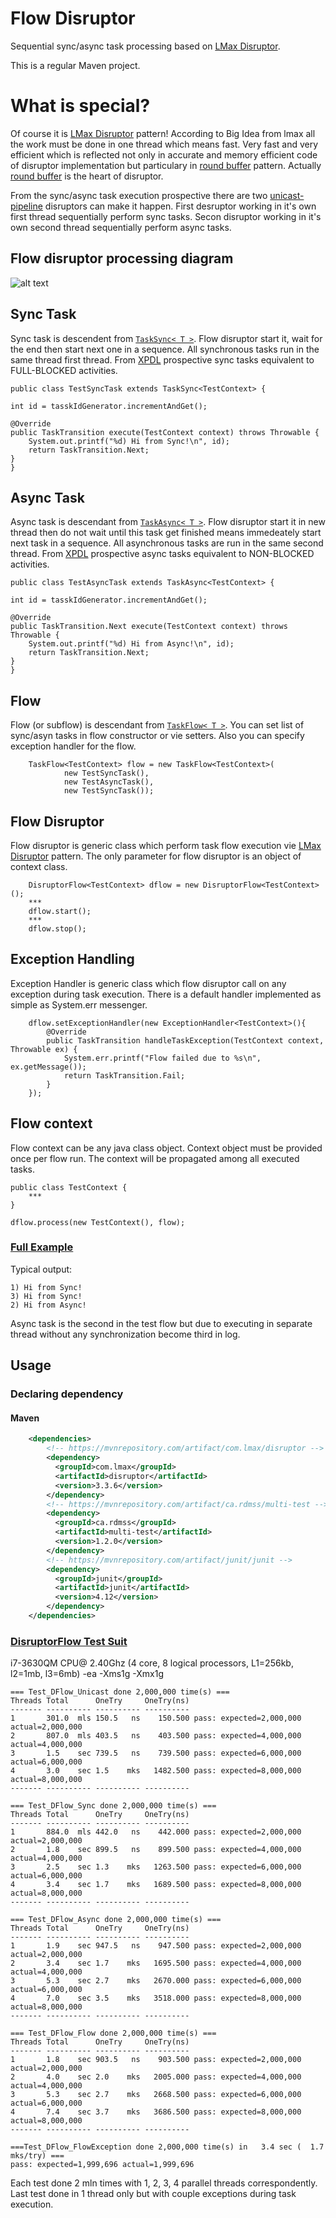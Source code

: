 # Flow Disruptor
Sequential sync/async task processing based on [LMax Disruptor](https://github.com/LMAX-Exchange/disruptor).

This is a regular Maven project.

# What is special?
Of course it is [LMax Disruptor](https://github.com/LMAX-Exchange/disruptor) pattern! According to Big Idea from lmax all the work must be done in one thread which means fast. Very fast and very efficient which is reflected not only in accurate and memory efficient code of disruptor implementation but particulary in [round buffer](https://github.com/LMAX-Exchange/disruptor/blob/master/src/main/java/com/lmax/disruptor/RingBuffer.java) pattern. Actually [round buffer](https://github.com/LMAX-Exchange/disruptor/blob/master/src/main/java/com/lmax/disruptor/RingBuffer.java) is the heart of disruptor.

From the sync/async task execution prospective there are two [unicast-pipeline](https://github.com/LMAX-Exchange/disruptor/blob/master/docs/Disruptor.docx) disruptors can make it happen. First desruptor working in it's own first thread sequentially perform sync tasks. Secon disruptor working in it's own second thread sequentially perform async tasks. 

## Flow disruptor processing diagram

![alt text](https://github.com/serhioms/DisruptorFlow/blob/master/result/DisruptorFlow.png)


## Sync Task

Sync task is descendent from [`TaskSync< T >`](https://github.com/serhioms/DisruptorFlow/blob/master/src/ca/rdmss/dflow/TaskSync.java). Flow disruptor start it, wait for the end then start next one in a sequence. All synchronous tasks run in the same thread first thread. From [XPDL](http://www.xpdl.org/standards/xpdl-2.2/XPDL%202.2%20(2012-02-24).pdf) prospective sync tasks equivalent to FULL-BLOCKED activities.

    public class TestSyncTask extends TaskSync<TestContext> {
    
	int id = tasskIdGenerator.incrementAndGet();
    	
	@Override
	public TaskTransition execute(TestContext context) throws Throwable {
		System.out.printf("%d) Hi from Sync!\n", id);
		return TaskTransition.Next;
	}
    }

## Async Task

Async task is descendant from [`TaskAsync< T >`](https://github.com/serhioms/DisruptorFlow/blob/master/src/ca/rdmss/dflow/TaskAsync.java). Flow disruptor start it in new thread then do not wait until this task get finished means immedeately start next task in a sequence. All asynchronous tasks are run in the same second thread. From [XPDL](http://www.xpdl.org/standards/xpdl-2.2/XPDL%202.2%20(2012-02-24).pdf) prospective async tasks equivalent to NON-BLOCKED activities.

    public class TestAsyncTask extends TaskAsync<TestContext> {
    
	int id = tasskIdGenerator.incrementAndGet();
    
	@Override
	public TaskTransition.Next execute(TestContext context) throws Throwable {
		System.out.printf("%d) Hi from Async!\n", id);
		return TaskTransition.Next;
	}
    }
    
## Flow
                
Flow (or subflow) is descendant from [`TaskFlow< T >`](https://github.com/serhioms/DisruptorFlow/blob/master/src/ca/rdmss/dflow/TaskFlow.java). You can set list of sync/asyn tasks in flow constructor or vie setters. Also you can specify exception handler for the flow.

	    TaskFlow<TestContext> flow = new TaskFlow<TestContext>(
	            new TestSyncTask(),
	            new TestAsyncTask(),
	            new TestSyncTask());

## Flow Disruptor

Flow disruptor is generic class which perform task flow execution vie [LMax Disruptor](https://github.com/LMAX-Exchange/disruptor) pattern. The only parameter for flow disruptor is an object of context class.

	    DisruptorFlow<TestContext> dflow = new DisruptorFlow<TestContext>();
        ***
	    dflow.start();
        ***
	    dflow.stop();

## Exception Handling

Exception Handler is generic class which flow disruptor call on any exception during task execution. There is a default handler implemented as simple as System.err messenger.

	    dflow.setExceptionHandler(new ExceptionHandler<TestContext>(){
	        @Override
	        public TaskTransition handleTaskException(TestContext context, Throwable ex) {
	            System.err.printf("Flow failed due to %s\n", ex.getMessage());
	            return TaskTransition.Fail;
	        }
	    });

## Flow context

Flow context can be any java class object. Context object must be provided once per flow run. The context will be propagated among all executed tasks.

    public class TestContext {
    	***
    }
    
    dflow.process(new TestContext(), flow);


### [Full Example](https://github.com/serhioms/DisruptorFlow/blob/master/test/ca/rdmss/test/dflow/DFlowExample.java)

Typical output:

	1) Hi from Sync!
	3) Hi from Sync!
	2) Hi from Async!
	
Async task is the second in the test flow but due to executing in separate thread without any synchronization become third in log.

    
## Usage

### Declaring dependency
#### Maven

```xml
    <dependencies>
        <!-- https://mvnrepository.com/artifact/com.lmax/disruptor -->
        <dependency>
          <groupId>com.lmax</groupId>
          <artifactId>disruptor</artifactId>
          <version>3.3.6</version>
        </dependency>
        <!-- https://mvnrepository.com/artifact/ca.rdmss/multi-test -->
        <dependency>
          <groupId>ca.rdmss</groupId>
          <artifactId>multi-test</artifactId>
          <version>1.2.0</version>
        </dependency>
        <!-- https://mvnrepository.com/artifact/junit/junit -->
        <dependency>
          <groupId>junit</groupId>
          <artifactId>junit</artifactId>
          <version>4.12</version>
        </dependency>
    </dependencies>
```


### [DisruptorFlow Test Suit](https://github.com/serhioms/DisruptorFlow/blob/master/test/ca/rdmss/test/dflow/Suite_DFlow.java)

i7-3630QM CPU@ 2.40Ghz (4 core, 8 logical processors, L1=256kb, l2=1mb, l3=6mb) -ea -Xms1g -Xmx1g

	=== Test_DFlow_Unicast done 2,000,000 time(s) ===
	Threads Total      OneTry     OneTry(ns)
	------- ---------- ---------- ----------
	1       301.0  mls 150.5   ns    150.500 pass: expected=2,000,000 actual=2,000,000
	2       807.0  mls 403.5   ns    403.500 pass: expected=4,000,000 actual=4,000,000
	3       1.5    sec 739.5   ns    739.500 pass: expected=6,000,000 actual=6,000,000
	4       3.0    sec 1.5    mks   1482.500 pass: expected=8,000,000 actual=8,000,000
	------- ---------- ---------- ----------

	=== Test_DFlow_Sync done 2,000,000 time(s) ===
	Threads Total      OneTry     OneTry(ns)
	------- ---------- ---------- ----------
	1       884.0  mls 442.0   ns    442.000 pass: expected=2,000,000 actual=2,000,000
	2       1.8    sec 899.5   ns    899.500 pass: expected=4,000,000 actual=4,000,000
	3       2.5    sec 1.3    mks   1263.500 pass: expected=6,000,000 actual=6,000,000
	4       3.4    sec 1.7    mks   1689.500 pass: expected=8,000,000 actual=8,000,000
	------- ---------- ---------- ----------

	=== Test_DFlow_Async done 2,000,000 time(s) ===
	Threads Total      OneTry     OneTry(ns)
	------- ---------- ---------- ----------
	1       1.9    sec 947.5   ns    947.500 pass: expected=2,000,000 actual=2,000,000
	2       3.4    sec 1.7    mks   1695.500 pass: expected=4,000,000 actual=4,000,000
	3       5.3    sec 2.7    mks   2670.000 pass: expected=6,000,000 actual=6,000,000
	4       7.0    sec 3.5    mks   3518.000 pass: expected=8,000,000 actual=8,000,000
	------- ---------- ---------- ----------

	=== Test_DFlow_Flow done 2,000,000 time(s) ===
	Threads Total      OneTry     OneTry(ns)
	------- ---------- ---------- ----------
	1       1.8    sec 903.5   ns    903.500 pass: expected=2,000,000 actual=2,000,000
	2       4.0    sec 2.0    mks   2005.000 pass: expected=4,000,000 actual=4,000,000
	3       5.3    sec 2.7    mks   2668.500 pass: expected=6,000,000 actual=6,000,000
	4       7.4    sec 3.7    mks   3686.500 pass: expected=8,000,000 actual=8,000,000
	------- ---------- ---------- ----------

	===Test_DFlow_FlowException done 2,000,000 time(s) in   3.4 sec (  1.7 mks/try) === 
	pass: expected=1,999,696 actual=1,999,696
	
Each test done 2 mln times with 1, 2, 3, 4 parallel threads correspondently. Last test done in 1 thread only but with couple exceptions during task execution.
